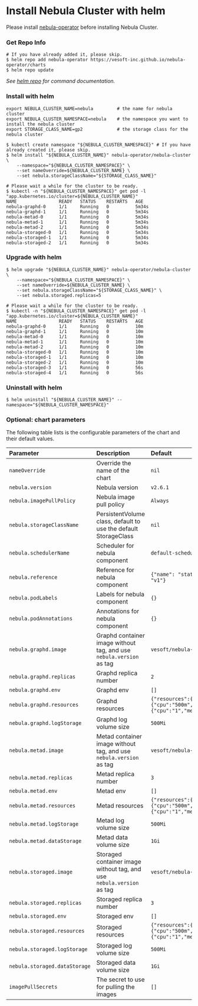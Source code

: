 # Install Nebula Cluster with helm

Please install [nebula-operator](install_guide.md) before installing Nebula Cluster.

### Get Repo Info

```shell script
# If you have already added it, please skip.
$ helm repo add nebula-operator https://vesoft-inc.github.io/nebula-operator/charts
$ helm repo update
```

_See [helm repo](https://helm.sh/docs/helm/helm_repo/) for command documentation._

### Install with helm

```shell script
export NEBULA_CLUSTER_NAME=nebula         # the name for nebula cluster
export NEBULA_CLUSTER_NAMESPACE=nebula    # the namespace you want to install the nebula cluster
export STORAGE_CLASS_NAME=gp2             # the storage class for the nebula cluster

$ kubectl create namespace "${NEBULA_CLUSTER_NAMESPACE}" # If you have already created it, please skip.
$ helm install "${NEBULA_CLUSTER_NAME}" nebula-operator/nebula-cluster \
    --namespace="${NEBULA_CLUSTER_NAMESPACE}" \
    --set nameOverride=${NEBULA_CLUSTER_NAME} \
    --set nebula.storageClassName="${STORAGE_CLASS_NAME}"

# Please wait a while for the cluster to be ready.
$ kubectl -n "${NEBULA_CLUSTER_NAMESPACE}" get pod -l "app.kubernetes.io/cluster=${NEBULA_CLUSTER_NAME}"
NAME                READY   STATUS    RESTARTS   AGE
nebula-graphd-0     1/1     Running   0          5m34s
nebula-graphd-1     1/1     Running   0          5m34s
nebula-metad-0      1/1     Running   0          5m34s
nebula-metad-1      1/1     Running   0          5m34s
nebula-metad-2      1/1     Running   0          5m34s
nebula-storaged-0   1/1     Running   0          5m34s
nebula-storaged-1   1/1     Running   0          5m34s
nebula-storaged-2   1/1     Running   0          5m34s
```

### Upgrade with helm

```shell
$ helm upgrade "${NEBULA_CLUSTER_NAME}" nebula-operator/nebula-cluster \
    --namespace="${NEBULA_CLUSTER_NAMESPACE}" \
    --set nameOverride=${NEBULA_CLUSTER_NAME} \
    --set nebula.storageClassName="${STORAGE_CLASS_NAME}" \
    --set nebula.storaged.replicas=5

# Please wait a while for the cluster to be ready.
$ kubectl -n "${NEBULA_CLUSTER_NAMESPACE}" get pod -l "app.kubernetes.io/cluster=${NEBULA_CLUSTER_NAME}"
NAME                READY   STATUS    RESTARTS   AGE
nebula-graphd-0     1/1     Running   0          10m
nebula-graphd-1     1/1     Running   0          10m
nebula-metad-0      1/1     Running   0          10m
nebula-metad-1      1/1     Running   0          10m
nebula-metad-2      1/1     Running   0          10m
nebula-storaged-0   1/1     Running   0          10m
nebula-storaged-1   1/1     Running   0          10m
nebula-storaged-2   1/1     Running   0          10m
nebula-storaged-3   1/1     Running   0          56s
nebula-storaged-4   1/1     Running   0          56s
```

### Uninstall with helm

```shell
$ helm uninstall "${NEBULA_CLUSTER_NAME}" --namespace="${NEBULA_CLUSTER_NAMESPACE}"
```

### Optional: chart parameters

The following table lists is the configurable parameters of the chart and their default values.

| Parameter | Description | Default |
|:---------|:-----------|:-------|
| `nameOverride` | Override the name of the chart | `nil` |
| `nebula.version` | Nebula version | `v2.6.1` |
| `nebula.imagePullPolicy` | Nebula image pull policy | `Always` |
| `nebula.storageClassName` | PersistentVolume class, default to use the default StorageClass | `nil` |
| `nebula.schedulerName` | Scheduler for nebula component | `default-scheduler` |
| `nebula.reference` | Reference for nebula component | `{"name": "statefulsets.apps", "version": "v1"}` |
| `nebula.podLabels` | Labels for nebula component | `{}` |
| `nebula.podAnnotations` | Annotations for nebula component | `{}` |
| `nebula.graphd.image` | Graphd container image without tag, and use `nebula.version` as tag | `vesoft/nebula-graphd` |
| `nebula.graphd.replicas` | Graphd replica number | `2` |
| `nebula.graphd.env` | Graphd env | `[]` |
| `nebula.graphd.resources` | Graphd resources | `{"resources":{"requests":{"cpu":"500m","memory":"500Mi"},"limits":{"cpu":"1","memory":"1Gi"}}}`|
| `nebula.graphd.logStorage` | Graphd log volume size | `500Mi` |
| `nebula.metad.image` | Metad container image without tag, and use `nebula.version` as tag | `vesoft/nebula-metad` |
| `nebula.metad.replicas` | Metad replica number | `3` |
| `nebula.metad.env` | Metad env | `[]` |
| `nebula.metad.resources` | Metad resources | `{"resources":{"requests":{"cpu":"500m","memory":"500Mi"},"limits":{"cpu":"1","memory":"1Gi"}}}`|
| `nebula.metad.logStorage` | Metad log volume size | `500Mi` |
| `nebula.metad.dataStorage` | Metad data volume size | `1Gi` |
| `nebula.storaged.image` | Storaged container image without tag, and use `nebula.version` as tag | `vesoft/nebula-storaged` |
| `nebula.storaged.replicas` | Storaged replica number | `3` |
| `nebula.storaged.env` | Storaged env | `[]` |
| `nebula.storaged.resources` | Storaged resources | `{"resources":{"requests":{"cpu":"500m","memory":"500Mi"},"limits":{"cpu":"1","memory":"1Gi"}}}`|
| `nebula.storaged.logStorage` | Storaged log volume size | `500Mi` |
| `nebula.storaged.dataStorage` | Storaged data volume size | `1Gi` |
| `imagePullSecrets` | The secret to use for pulling the images | `[]`  |
